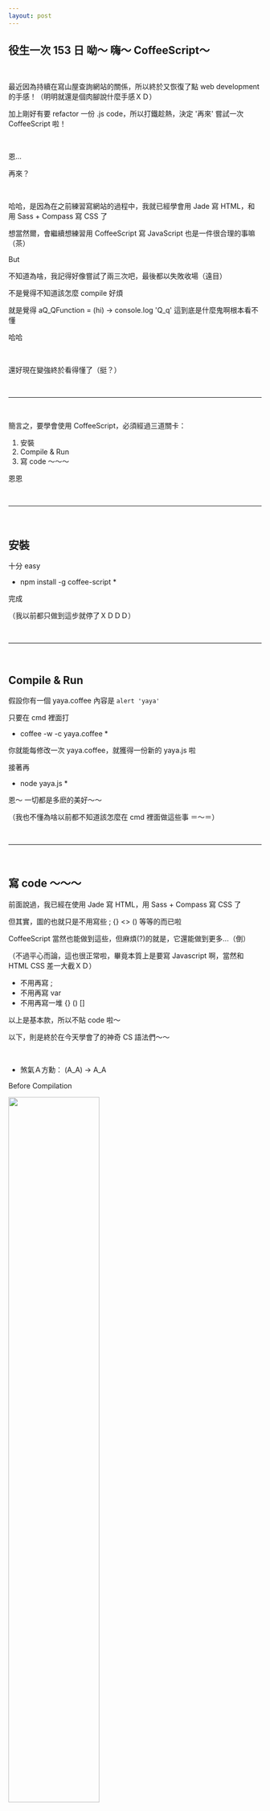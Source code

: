 ```yaml
---
layout: post
---
```


役生一次 153 日 呦～ 嗨～ CoffeeScript～
---

<br>

最近因為持續在寫山屋查詢網站的關係，所以終於又恢復了點 web development 的手感！（明明就還是個肉腳說什麼手感ＸＤ）

加上剛好有要 refactor 一份 .js code，所以打鐵趁熱，決定 '再來' 嘗試一次 CoffeeScript 啦！

<br>

恩...

再來？

<br>

哈哈，是因為在之前練習寫網站的過程中，我就已經學會用 Jade 寫 HTML，和用 Sass + Compass 寫 CSS 了

想當然爾，會繼續想練習用 CoffeeScript 寫 JavaScript 也是一件很合理的事嘛（茶）

But

不知道為啥，我記得好像嘗試了兩三次吧，最後都以失敗收場（遠目）

不是覺得不知道該怎麼 compile 好煩

就是覺得 aQ_QFunction = (hi) -> console.log 'Q_q' 這到底是什麼鬼啊根本看不懂

哈哈

<br>

還好現在變強終於看得懂了（挺？）

<br>

---

<br>

簡言之，要學會使用 CoffeeScript，必須經過三道關卡：

1. 安裝
2. Compile & Run
3. 寫 code ～～～

恩恩

<br>

---

<br>

## 安裝

十分 easy

* npm install -g coffee-script *

完成

（我以前都只做到這步就停了ＸＤＤＤ）

<br>

---

<br>

## Compile & Run

假設你有一個 yaya.coffee 內容是 `alert 'yaya'`

只要在 cmd 裡面打

* coffee -w -c yaya.coffee *

你就能每修改一次 yaya.coffee，就獲得一份新的 yaya.js 啦

接著再

* node yaya.js *

恩～ 一切都是多麽的美好～～

（我也不懂為啥以前都不知道該怎麼在 cmd 裡面做這些事 ＝～＝）

<br>

---

<br>

## 寫 code ～～～

前面說過，我已經在使用 Jade 寫 HTML，用 Sass + Compass 寫 CSS 了

但其實，圖的也就只是不用寫些 ; {} <> () 等等的而已啦

CoffeeScript 當然也能做到這些，但麻煩(?)的就是，它還能做到更多...（倒）

（不過平心而論，這也很正常啦，畢竟本質上是要寫 Javascript 啊，當然和 HTML CSS 差一大截ＸＤ）

* 不用再寫 ;
* 不用再寫 var
* 不用再寫一堆 {} () [] 

以上是基本款，所以不貼 code 啦～

以下，則是終於在今天學會了的神奇 CS 語法們～～

<br>

* 煞氣Ａ方勳： (A_A) -> A_A

Before Compilation

<img src="{{site.url}}/img/2015-04-21/before.png" width="60%">

After Compilation

<img src="{{site.url}}/img/2015-04-21/after.png" width="60%">

（後來寫到一半才發現... 竟然 call function 時的小括號有時候也可以不用寫... 所以上面的 code 還不是最精實的 ＝,.＝）

<br>

還有還有

* 變超簡單好用的 switch、for、if 

* 以及很誇張地從符號變成白話文的 comparator

{% highlight js %}
// Need some days to make up the 1st week if the 1st staus if not Sunday.
if (i == 0 && day != 0) {
    for (var dayIndex = 0; dayIndex < day; dayIndex++) {
        hutApplicableInOneWeek.push({});
    };
};
{% endhighlight %}

{% highlight coffee %}
# Need some days to make up the 1st week if the 1st staus if not Sunday.
if istatus is 0 and day isnt 0
    hutApplicableInOneWeek.push {} for [0...day]
{% endhighlight %}

<br>

---

<br>

呼～

總之～

今天總算是又完成了一個想了好久的目標ＸＤ

就是用 CS 讓 code 變得超乾淨的啦～～～ 

（恩... 但看看下面這 refactor 後的 code... 怎麼好像... 有點變的更難看懂了啊...（誤））

<img src="{{site.url}}/img/2015-04-21/final.png" width="80%">

<br>
